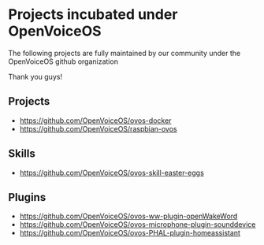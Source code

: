 # Projects incubated under OpenVoiceOS

The following projects are fully maintained by our community under the OpenVoiceOS github organization

Thank you guys!


## Projects

- https://github.com/OpenVoiceOS/ovos-docker
- https://github.com/OpenVoiceOS/raspbian-ovos

## Skills

- https://github.com/OpenVoiceOS/ovos-skill-easter-eggs

## Plugins

- https://github.com/OpenVoiceOS/ovos-ww-plugin-openWakeWord
- https://github.com/OpenVoiceOS/ovos-microphone-plugin-sounddevice
- https://github.com/OpenVoiceOS/ovos-PHAL-plugin-homeassistant